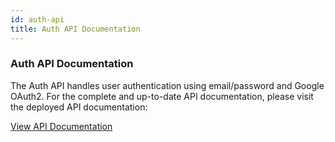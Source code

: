 ```yaml
---
id: auth-api
title: Auth API Documentation
---
```

### Auth API Documentation

The Auth API handles user authentication using email/password and Google OAuth2. For the complete and up-to-date API documentation, please visit the deployed API documentation:

[View API Documentation](https://gunkustom-nest.onrender.com/api)
